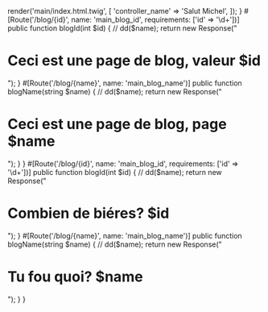 <?php

namespace App\Controller;

use Symfony\Bundle\FrameworkBundle\Controller\AbstractController;
use Symfony\Component\HttpFoundation\Response;
use Symfony\Component\Routing\Annotation\Route;

class MainController extends AbstractController
{
    #[Route('/', name: 'main')]
    public function index()
    {
        return $this->render('main/index.html.twig', [
            'controller_name' => 'Salut Michel',
        ]);
    }

    #[Route('/blog/{id}', name: 'main_blog_id', requirements: ['id' => '\d+'])]
    public function blogId(int $id)
    {
        // dd($name);
        return new Response("<h1>Ceci est une page de blog, valeur $id</h1>");
    }

    #[Route('/blog/{name}', name: 'main_blog_name')]
    public function blogName(string $name)
    {
        // dd($name);
        return new Response("<h1>Ceci est une page de blog, page $name</h1>");
    }
}

    #[Route('/blog/{id}', name: 'main_blog_id', requirements: ['id' => '\d+'])]
    public function blogId(int $id)
    {
        // dd($name);
        return new Response("<h1>Combien de biéres? $id</h1>");
    }

    #[Route('/blog/{name}', name: 'main_blog_name')]
    public function blogName(string $name)
    {
        // dd($name);
        return new Response("<h1>Tu fou quoi? $name</h1>");
    }
}

<style>
				.example-wrapper {
					margin: 1em auto;
					max-width: 800px;
					width: 95%;
					font: 18px / 1.5 sans-serif;
				}
				.example-wrapper code {
					background: #F5F5F5;
					padding: 2px 6px;
				}
				header ul {
					display: flex;
					justify-content: flex-end;
					list-style: none;
					gap: 4rem;
					padding-right: 3rem;
					background-color: #E3700A;
					color: white;
					padding-top: 2rem;
					padding-bottom: 2rem;
				}
				header li {
					font-size: 2rem
				}
				footer {
					display: flex;
					background-color: #E3700A;
					position: fixed;
					left: 0;
					bottom: 0;
					width: 100%;
					background-color: #E3700A;
					color: white;
					text-align: center;
				}
			</style>